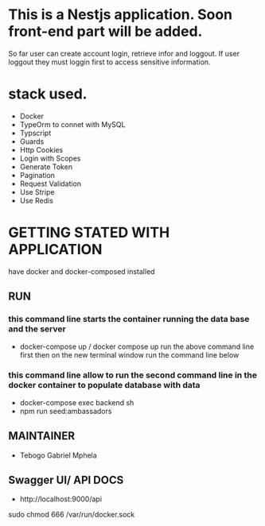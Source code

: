 
# This is a Nestjs application. Soon front-end part will be added.

So far user can create account login, retrieve infor and loggout.
If user loggout they must loggin first to access sensitive information.
 
# stack used. 
 - Docker 
 - TypeOrm to connet with MySQL
 - Typscript
 - Guards
 - Http Cookies
 - Login with Scopes
 - Generate Token
 - Pagination
 - Request Validation
 - Use Stripe
 - Use Redis

# GETTING STATED WITH APPLICATION

have docker and docker-composed installed

## RUN
  ### this command line starts the container running the data base and the server
 - docker-compose up / docker compose up
  run the above command line first then on the new terminal window run the command line below
  ### this command line allow to run the second command line in the docker container to populate database with data
 - docker-compose exec backend sh
 - npm run seed:ambassadors


## MAINTAINER
  - Tebogo Gabriel Mphela


## Swagger UI/ API DOCS
  - http://localhost:9000/api


sudo chmod 666 /var/run/docker.sock
